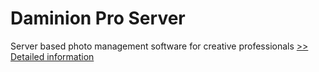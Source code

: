 # Daminion Pro Server
Server based photo management software for creative professionals
[>> Detailed information](https://secure.shareit.com/shareit/product.html?productid=300592844&affiliateid=200057808)